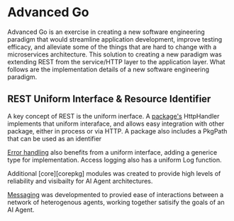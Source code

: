 # Advanced Go

Advanced Go is an exercise in creating a new software engineering paradigm that would streamline application development, improve testing efficacy, and alleviate some of the things that are hard to change with a microservices architecture. This solution to creating a new paradigm was extending REST from the service/HTTP layer to the application layer. What follows are the implementation details of a new software engineering paradigm.

## REST Uniform Interface & Resource Identifier
A key concept of REST is the uniform inerface. A [package's][packagepkg] HttpHandler implements that uniform interaface, and allows easy integration with other package, either in process or via HTTP. A package also includes a PkgPath that can be used as an identifier

[Error handling][runtimepkg] also benefits from a uniform interface, adding a generice type for implementation. 
Access logging also has a uniform Log function.  




Additional [core][corepkg] modules was created to provide high levels of reliability and visibailty for AI Agent architectures.

[Messaging][messagingpkg] was developmented to provied ease of interactions between a network of heterogenous agents, working together satisify the goals of an AI Agent.



[aima]: <https://aima.cs.berkeley.edu/>
[runtimepkg]: <https://pkg.go.dev/github.com/advanced-go/core/runtime>
[messagingpkg]: <https://pkg.go.dev/github.com/advanced-go/messaging>
[packagepkg]: <https://pkg.go.dev/github.com/advanced-go/example-domain/service>

<!--
### Hi there 👋


**advanced-go/advanced-go** is a ✨ _special_ ✨ repository because its `README.md` (this file) appears on your GitHub profile.

Here are some ideas to get you started:

- 🔭 I’m currently working on ...
- 🌱 I’m currently learning ...
- 👯 I’m looking to collaborate on ...
- 🤔 I’m looking for help with ...
- 💬 Ask me about ...
- 📫 How to reach me: ...
- 😄 Pronouns: ...
- ⚡ Fun fact: ...
-->
